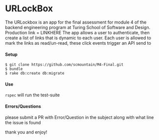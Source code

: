 # URLockBox

The URLockbox is an app for the final assessment for module 4 of the backend engineering program at Turing School of Software and Design.
Production link = LINKHERE
The app allows a user to authenticate, then create a list of links that is dynamic to each user.
Each user is allowed to mark the links as read/un-read, these click events trigger an API send to 


#### Setup
```$ git clone https://github.com/scmountain/M4-Final.git ```<br>
```$ bundle ```<br>
```$ rake db:create db:migrate ```<br>



#### Use
``` rspec ``` will run the test-suite

#### Errors/Questions
please submit a PR with Error/Question in the subject along with what line the issue is found

thank you and enjoy!
